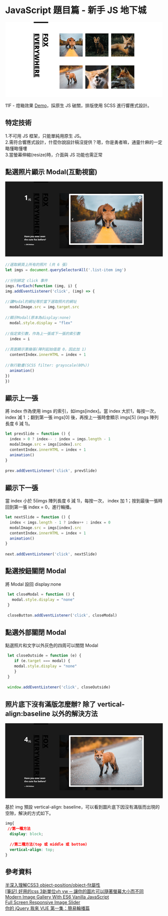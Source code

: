 # JavaScript 題目篇 - 新手 JS 地下城
 ![image]( https://github.com/HuiyuLiz/js-lightbox/blob/master/img/screenshot-3.jpg)  
 
11F - 燈箱效果 <a href="https://huiyuliz.github.io/js-lightbox/" target="_blank">Demo</a>，採原生 JS 破關，排版使用 SCSS 進行響應式設計。

 ## 特定技術 
 1.不可用 JS 框架，只能單純用原生 JS。  
 2.需符合響應式設計，什麼你說設計稿沒提供？嗯，你是勇者嘛，通靈什麻的一定略懂略懂嘍  
 3.當螢幕伸縮(resize)時，介面與 JS 功能也需正常
 
  ## 點選照片顯示 Modal(互動視窗)  
  
 ![image]( https://github.com/HuiyuLiz/js-lightbox/blob/master/img/screenshot-2.jpg)  
 
  ```js
  //選取網頁上所有的照片 (共 6 張)
  let imgs = document.querySelectorAll('.list-item img')
  
  //分別綁定 click 事件
  imgs.forEach(function (img, i) {
  img.addEventListener('click', (img) => {
  
  //讓Modal的網址等於當下選取照片的網址
    modalImage.src = img.target.src  
    
  //顯示Modal(原本為display:none)  
    modal.style.display = "flex"  
    
  //指定索引數，作為上一張或下一張的索引數    
    index = i  
    
  //頁面顯示第幾張(陣列起始值是 0，因此加 1)      
    contentIndex.innerHTML = index + 1  
    
  //執行動畫(SCSS filter: grayscale(80%))     
    animation()  
  })
}) 
  ```  
  ## 顯示上一張  
  將 index 作為使用 imgs 的索引，如imgs[index]。當 index 大於1，每按一次， index 減 1 ；翻到第一張 imgs[0] 後，再按上一張時會顯示 imgs[5] (imgs 陣列長度 6 減 1)。
  ```js
  let prevSlide = function () {
    index > 0 ? index-- : index = imgs.length - 1
    modalImage.src = imgs[index].src
    contentIndex.innerHTML = index + 1
    animation()
  }

  prev.addEventListener('click', prevSlide)
  ```  
  ## 顯示下一張  
  當 index 小於 5(imgs 陣列長度 6 減 1)，每按一次， index 加 1；按到最後一張時回到第一張 index = 0，進行輪播。
  ```js
  let nextSlide = function () {
    index < imgs.length - 1 ? index++ : index = 0
    modalImage.src = imgs[index].src
    contentIndex.innerHTML = index + 1
    animation()
  }
  
  next.addEventListener('click', nextSlide)
  ```  
  ## 點選按鈕關閉 Modal
  將 Modal 設回 display:none  
  
```js
 let closeModal = function () {
   modal.style.display = "none"
 }
  
 closeButton.addEventListener('click', closeModal)
```  
  ## 點選外部關閉 Modal
  點選照片和文字以外灰色的四周可以關閉 Modal  
  
```js
 let closeOutside = function (e) {
    if (e.target === modal) {
    modal.style.display = "none"
    }
 }
  
 window.addEventListener('click', closeOutside)
```  
  ## 照片底下沒有滿版怎麼辦? 除了 vertical-align:baseline 以外的解決方法
   ![image]( https://github.com/HuiyuLiz/js-lightbox/blob/master/img/screenshot-1.jpg)    
   
   基於 img 預設 vertical-align: baseline，可以看到圖片底下因沒有滿版而出現的空隙，解決的方式如下。
   
```css
img{
 //第一種方法
  display: block;

  //第二種方法(top 或 middle 或 bottom)
  vertical-align: top;
}
```  

  ## 參考資料
  <a href="https://www.zhangxinxu.com/wordpress/2015/03/css3-object-position-object-fit/" target="_blank">半深入理解CSS3 object-position/object-fit屬性</a>  
<a href="https://pjchender.blogspot.com/2015/04/css-3vh-vw.html" target="_blank">[筆記] 好用的css 3新單位vh vw ─ 讓你的圖片可以隨著螢幕大小而不同</a>  
  <a href="https://www.youtube.com/watch?v=afoxd5b0bJo" target="_blank">Modern Image Gallery With ES6 Vanilla JavaScript</a>   
  <a href="https://www.youtube.com/watch?v=wWWNrANNO1k" target="_blank">Full Screen Responsive Image Slider</a>    
  <a href="https://www.youtube.com/watch?v=2iclZL9SUqA" target="_blank">你的 jQuery 我來 VUE 第一集：簡易輪播篇</a>       
   
  
